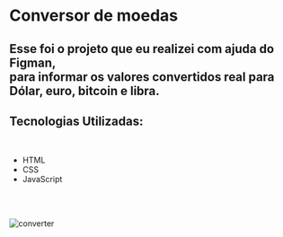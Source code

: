 <h1>Conversor de moedas</h1>
<h2 class = "h2"> Esse foi o projeto que eu realizei com ajuda do Figman,<br> para informar os valores convertidos real para Dólar, euro, bitcoin e libra. </h2>

<h2> Tecnologias Utilizadas:</h2>
<br>

- HTML
- CSS
- JavaScript
<br>
<br>

![converter](https://github.com/HiagoSalvador/Conversor-de-moedas/assets/126590869/757c652b-58a8-447f-b8e1-657cf067d26e)
